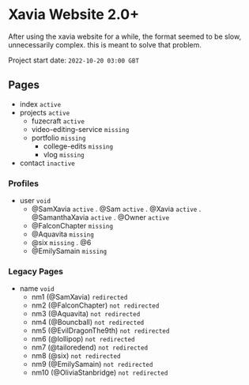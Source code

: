 # Xavia Website 2.0+
After using the xavia website for a while, the format seemed to be slow, unnecessarily complex. this is meant to solve that problem.

Project start date: ```2022-10-20 03:00 GBT```


## Pages
- index ```active```
- projects ```active```
  - fuzecraft ```active```
  - video-editing-service ```missing```
  - portfolio ```missing```
    - college-edits ```missing```
    - vlog ```missing```
- contact ```inactive```

### Profiles
- user ```void```
  - @SamXavia ```active```
      . @Sam ```active```
      . @Xavia ```active```
      . @SamanthaXavia ```active```
      . @Owner ```active```
  - @FalconChapter ```missing```
  - @Aquavita ```missing```
  - @six ```missing```
      . @6
  - @EmilySamain ```missing```

### Legacy Pages
- name ```void```
  - nm1 (@SamXavia) ```redirected```
  - nm2 (@FalconChapter) ```not redirected```
  - nm3 (@Aquavita) ```not redirected```
  - nm4 (@Bouncball) ```not redirected```
  - nm5 (@EvilDragonThe9th) ```not redirected```
  - nm6 (@lollipop) ```not redirected```
  - nm7 (@tailoredend) ```not redirected```
  - nm8 (@six) ```not redirected```
  - nm9 (@EmilySamain) ```not redirected```
  - nm10 (@OliviaStanbridge) ```not redirected```
